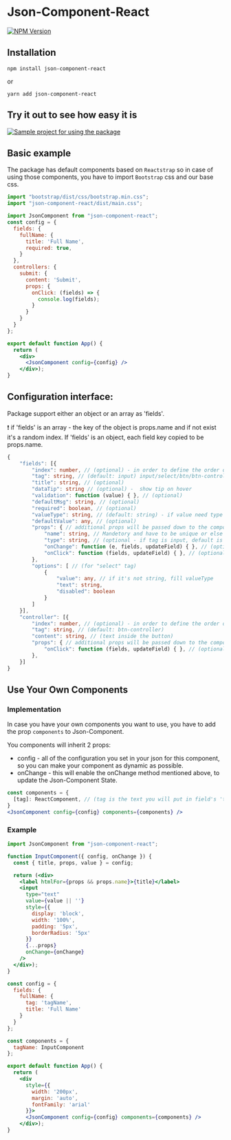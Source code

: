 # Json-Component-React
[![NPM Version](https://img.shields.io/npm/v/json-component-react.svg?branch=master)](https://www.npmjs.com/package/json-component-react)

## Installation

```
npm install json-component-react
```

or

```
yarn add json-component-react
```

## Try it out to see how easy it is

[![Sample project for using the package](https://codesandbox.io/static/img/play-codesandbox.svg)](https://codesandbox.io/s/json-component-react-j03v6?file=/src/App.js)

## Basic example
The package has default components based on `Reactstrap` so in case of using those components, you have to import `Bootstrap` css and our base css.

``` js
import "bootstrap/dist/css/bootstrap.min.css";
import "json-component-react/dist/main.css";
```

``` jsx
import JsonComponent from "json-component-react";
const config = {
  fields: {
    fullName: {
      title: 'Full Name',
      required: true,
    }
  },
  controllers: {
    submit: {
      content: 'Submit',
      props: {
        onClick: (fields) => {
          console.log(fields);
        }
      }
    }
  }
};

export default function App() {
  return (
    <div>
      <JsonComponent config={config} />
    </div>);
}
```

## Configuration interface:
Package support either an object or an array as 'fields'.

❗ if 'fields' is an array - the key of the object is props.name and if not exist it's a random index.
If 'fields' is an object, each field key copied to be props.name.

``` ts
{
    "fields": [{
        "index": number, // (optional) - in order to define the order of the components
        "tag": string, // (default: input) input/select/btn/btn-controller
        "title": string, // (optional)
        "dataTip": string // (optional) -  show tip on hover
        "validation": function (value) { }, // (optional)
        "defaultMsg": string, // (optional)
        "required": boolean, // (optional)
        "valueType": string, // (default: string) - if value need type convertion (string/boolean/number)
        "defaultValue": any, // (optional)
        "props": { // additional props will be passed down to the component
            "name": string, // Mandetory and have to be unique or else set to an index!
            "type": string, // (optional - if tag is input, default is "text")
            "onChange": function (e, fields, updateField) { }, // (optional)
            "onClick": function (fields, updateField) { }, // (optional for buttons)
        },
        "options": [ // (for "select" tag)
            {
                "value": any, // if it's not string, fill valueType
                "text": string,
                "disabled": boolean
            }
        ]
    }],
    "controller": [{
        "index": number, // (optional) - in order to define the order of the components
        "tag": string, // (default: btn-controller)
        "content": string, // (text inside the button)
        "props": { // additional props will be passed down to the component
            "onClick": function (fields, updateField) { }, // (optional for buttons)
        },
    }]
}
```
## Use Your Own Components
### Implementation
In case you have your own components you want to use, you have to add the prop `components` to Json-Component.

You components will inherit 2 props: 
- config - all of the configuration you set in your json for this component, so you can make your component as dynamic as possible.
- onChange - this will enable the onChange method mentioned above, to update the Json-Component State.

``` jsx
const components = {
  [tag]: ReactComponent, // (tag is the text you will put in field's 'tag')
}
<JsonComponent config={config} components={components} />
```

### Example
``` jsx
import JsonComponent from "json-component-react";

function InputComponent({ config, onChange }) {
  const { title, props, value } = config;

  return (<div>
    <label htmlFor={props && props.name}>{title}</label>
    <input
      type="text"
      value={value || ''}
      style={{
        display: 'block',
        width: '100%',
        padding: '5px',
        borderRadius: '5px'
      }}
      {...props}
      onChange={onChange}
    />
  </div>);
}

const config = {
  fields: {
    fullName: {
      tag: 'tagName',
      title: 'Full Name'
    }
  }
};

const components = {
  tagName: InputComponent
};

export default function App() {
  return (
    <div
      style={{
        width: '200px',
        margin: 'auto',
        fontFamily: 'arial'
      }}>
      <JsonComponent config={config} components={components} />
    </div>);
}
```